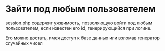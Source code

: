 # Зайти под любым пользователем

session.php содержит уязвимость, позволяющую войти под любым пользователем, если известен его id, генерирующийся при логине.

Его можно достать, имея доступ к базе данных или взломав генератор случайных чисел
